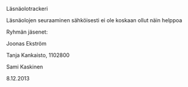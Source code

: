 Läsnäolotrackeri

Läsnäolojen seuraaminen sähköisesti ei ole koskaan ollut näin helppoa


Ryhmän jäsenet:

Joonas Ekström

Tanja Kankaisto, 1102800

Sami Kaskinen

8.12.2013


